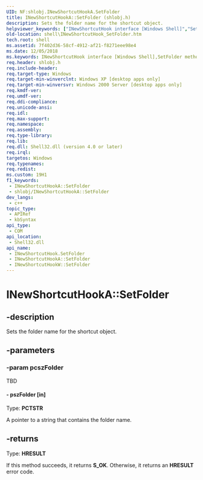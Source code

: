 ```yaml
---
UID: NF:shlobj.INewShortcutHookA.SetFolder
title: INewShortcutHookA::SetFolder (shlobj.h)
description: Sets the folder name for the shortcut object.
helpviewer_keywords: ["INewShortcutHook interface [Windows Shell]","SetFolder method","INewShortcutHook::SetFolder","INewShortcutHookA","INewShortcutHookA.SetFolder","INewShortcutHookA::SetFolder","INewShortcutHookW","INewShortcutHookW::SetFolder","SetFolder","SetFolder method [Windows Shell]","SetFolder method [Windows Shell]","INewShortcutHook interface","_win32_INewShortcutHook_SetFolder","shell.INewShortcutHook_SetFolder","shlobj/INewShortcutHook::SetFolder"]
old-location: shell\INewShortcutHook_SetFolder.htm
tech.root: shell
ms.assetid: 7f402d36-58cf-4912-af21-f8271eee98e4
ms.date: 12/05/2018
ms.keywords: INewShortcutHook interface [Windows Shell],SetFolder method, INewShortcutHook::SetFolder, INewShortcutHookA, INewShortcutHookA.SetFolder, INewShortcutHookA::SetFolder, INewShortcutHookW, INewShortcutHookW::SetFolder, SetFolder, SetFolder method [Windows Shell], SetFolder method [Windows Shell],INewShortcutHook interface, _win32_INewShortcutHook_SetFolder, shell.INewShortcutHook_SetFolder, shlobj/INewShortcutHook::SetFolder
req.header: shlobj.h
req.include-header: 
req.target-type: Windows
req.target-min-winverclnt: Windows XP [desktop apps only]
req.target-min-winversvr: Windows 2000 Server [desktop apps only]
req.kmdf-ver: 
req.umdf-ver: 
req.ddi-compliance: 
req.unicode-ansi: 
req.idl: 
req.max-support: 
req.namespace: 
req.assembly: 
req.type-library: 
req.lib: 
req.dll: Shell32.dll (version 4.0 or later)
req.irql: 
targetos: Windows
req.typenames: 
req.redist: 
ms.custom: 19H1
f1_keywords:
 - INewShortcutHookA::SetFolder
 - shlobj/INewShortcutHookA::SetFolder
dev_langs:
 - c++
topic_type:
 - APIRef
 - kbSyntax
api_type:
 - COM
api_location:
 - Shell32.dll
api_name:
 - INewShortcutHook.SetFolder
 - INewShortcutHookA::SetFolder
 - INewShortcutHookW::SetFolder
---
```


# INewShortcutHookA::SetFolder


## -description

Sets the folder name for the shortcut object.

## -parameters

### -param pcszFolder

TBD




#### - pszFolder [in]

Type: <b>PCTSTR</b>

A pointer to a string that contains the folder name.

## -returns

Type: <b>HRESULT</b>

If this method succeeds, it returns <b>S_OK</b>. Otherwise, it returns an <b>HRESULT</b> error code.

